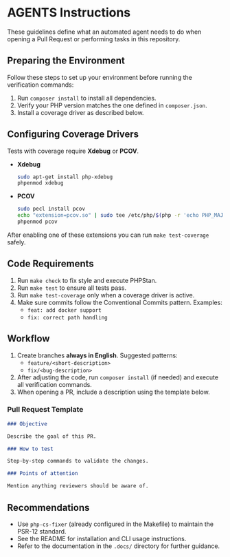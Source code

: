# AGENTS Instructions

These guidelines define what an automated agent needs to do when opening a Pull Request or performing tasks in this repository.

## Preparing the Environment
Follow these steps to set up your environment before running the verification commands:

1. Run `composer install` to install all dependencies.
2. Verify your PHP version matches the one defined in `composer.json`.
3. Install a coverage driver as described below.

## Configuring Coverage Drivers
Tests with coverage require **Xdebug** or **PCOV**.

* **Xdebug**
  ```bash
  sudo apt-get install php-xdebug
  phpenmod xdebug
  ```
* **PCOV**
  ```bash
  sudo pecl install pcov
  echo "extension=pcov.so" | sudo tee /etc/php/$(php -r 'echo PHP_MAJOR_VERSION.".".PHP_MINOR_VERSION;')/mods-available/pcov.ini
  phpenmod pcov
  ```

After enabling one of these extensions you can run `make test-coverage` safely.

## Code Requirements
1. Run `make check` to fix style and execute PHPStan.
2. Run `make test` to ensure all tests pass.
3. Run `make test-coverage` only when a coverage driver is active.
4. Make sure commits follow the Conventional Commits pattern. Examples:
   - `feat: add docker support`
   - `fix: correct path handling`

## Workflow
1. Create branches **always in English**. Suggested patterns:
   - `feature/<short-description>`
   - `fix/<bug-description>`
2. After adjusting the code, run `composer install` (if needed) and execute all
   verification commands.
3. When opening a PR, include a description using the template below.

### Pull Request Template

```markdown
### Objective

Describe the goal of this PR.

### How to test

Step-by-step commands to validate the changes.

### Points of attention

Mention anything reviewers should be aware of.
```

## Recommendations
- Use `php-cs-fixer` (already configured in the Makefile) to maintain the PSR-12 standard.
- See the README for installation and CLI usage instructions.
- Refer to the documentation in the `.docs/` directory for further guidance.
